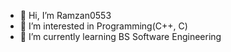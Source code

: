 - 👋 Hi, I’m Ramzan0553
- 👀 I’m interested in Programming(C++, C) 
- 🌱 I’m currently learning BS Software Engineering

<!---
Ramzan0553/Ramzan0553 is a ✨ special ✨ repository because its `README.md` (this file) appears on your GitHub profile.
You can click the Preview link to take a look at your changes.
--->
